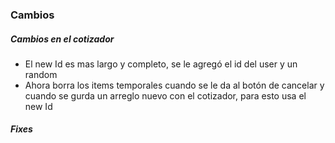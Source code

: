 <h3>Cambios</h3>
<h5>Cambios en el cotizador</h5>
<ul>
    <li>El new Id es mas largo y completo, se le agregó el id del user y un random</li>
    <li>Ahora borra los items temporales cuando se le da al botón de cancelar y cuando se gurda un arreglo nuevo con el cotizador, para esto usa el new Id</li>
</ul>

<h5>Fixes</h5>
<ul>

</ul>